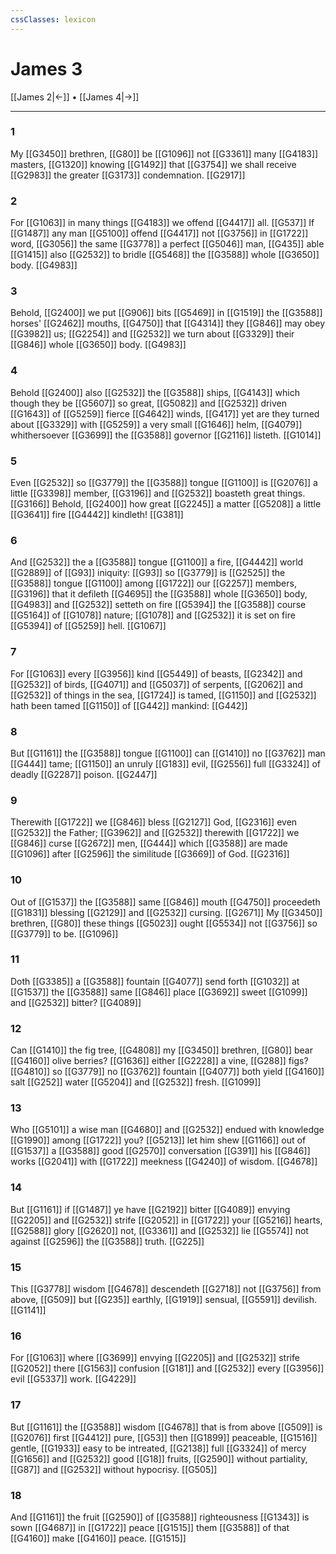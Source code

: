```yaml
---
cssClasses: lexicon
---
```

# James 3

[[James 2|←]] • [[James 4|→]]

---

### 1
My [[G3450]] brethren, [[G80]] be [[G1096]] not [[G3361]] many [[G4183]] masters, [[G1320]] knowing [[G1492]] that [[G3754]] we shall receive [[G2983]] the greater [[G3173]] condemnation. [[G2917]]

### 2
For [[G1063]] in many things [[G4183]] we offend [[G4417]] all. [[G537]] If [[G1487]] any man [[G5100]] offend [[G4417]] not [[G3756]] in [[G1722]] word, [[G3056]] the same [[G3778]] a perfect [[G5046]] man, [[G435]] able [[G1415]] also [[G2532]] to bridle [[G5468]] the [[G3588]] whole [[G3650]] body. [[G4983]]

### 3
Behold, [[G2400]] we put [[G906]] bits [[G5469]] in [[G1519]] the [[G3588]] horses' [[G2462]] mouths, [[G4750]] that [[G4314]] they [[G846]] may obey [[G3982]] us; [[G2254]] and [[G2532]] we turn about [[G3329]] their [[G846]] whole [[G3650]] body. [[G4983]]

### 4
Behold [[G2400]] also [[G2532]] the [[G3588]] ships, [[G4143]] which though they be [[G5607]] so great, [[G5082]] and [[G2532]] driven [[G1643]] of [[G5259]] fierce [[G4642]] winds, [[G417]] yet are they turned about [[G3329]] with [[G5259]] a very small [[G1646]] helm, [[G4079]] whithersoever [[G3699]] the [[G3588]] governor [[G2116]] listeth. [[G1014]]

### 5
Even [[G2532]] so [[G3779]] the [[G3588]] tongue [[G1100]] is [[G2076]] a little [[G3398]] member, [[G3196]] and [[G2532]] boasteth great things. [[G3166]] Behold, [[G2400]] how great [[G2245]] a matter [[G5208]] a little [[G3641]] fire [[G4442]] kindleth! [[G381]]

### 6
And [[G2532]] the a [[G3588]] tongue [[G1100]] a fire, [[G4442]] world [[G2889]] of [[G93]] iniquity: [[G93]] so [[G3779]] is [[G2525]] the [[G3588]] tongue [[G1100]] among [[G1722]] our [[G2257]] members, [[G3196]] that it defileth [[G4695]] the [[G3588]] whole [[G3650]] body, [[G4983]] and [[G2532]] setteth on fire [[G5394]] the [[G3588]] course [[G5164]] of [[G1078]] nature; [[G1078]] and [[G2532]] it is set on fire [[G5394]] of [[G5259]] hell. [[G1067]]

### 7
For [[G1063]] every [[G3956]] kind [[G5449]] of beasts, [[G2342]] and [[G2532]] of birds, [[G4071]] and [[G5037]] of serpents, [[G2062]] and [[G2532]] of things in the sea, [[G1724]] is tamed, [[G1150]] and [[G2532]] hath been tamed [[G1150]] of [[G442]] mankind: [[G442]]

### 8
But [[G1161]] the [[G3588]] tongue [[G1100]] can [[G1410]] no [[G3762]] man [[G444]] tame; [[G1150]] an unruly [[G183]] evil, [[G2556]] full [[G3324]] of deadly [[G2287]] poison. [[G2447]]

### 9
Therewith [[G1722]]  we [[G846]] bless [[G2127]] God, [[G2316]] even [[G2532]] the Father; [[G3962]] and [[G2532]] therewith [[G1722]]  we [[G846]] curse [[G2672]] men, [[G444]] which [[G3588]] are made [[G1096]] after [[G2596]] the similitude [[G3669]] of God. [[G2316]]

### 10
Out of [[G1537]] the [[G3588]] same [[G846]] mouth [[G4750]] proceedeth [[G1831]] blessing [[G2129]] and [[G2532]] cursing. [[G2671]] My [[G3450]] brethren, [[G80]] these things [[G5023]] ought [[G5534]] not [[G3756]] so [[G3779]] to be. [[G1096]]

### 11
Doth [[G3385]] a [[G3588]] fountain [[G4077]] send forth [[G1032]] at [[G1537]] the [[G3588]] same [[G846]] place [[G3692]] sweet [[G1099]] and [[G2532]] bitter? [[G4089]]

### 12
Can [[G1410]] the fig tree, [[G4808]] my [[G3450]] brethren, [[G80]] bear [[G4160]] olive berries? [[G1636]] either [[G2228]] a vine, [[G288]] figs? [[G4810]] so [[G3779]] no [[G3762]] fountain [[G4077]] both yield [[G4160]] salt [[G252]] water [[G5204]] and [[G2532]] fresh. [[G1099]]

### 13
Who [[G5101]] a wise man [[G4680]] and [[G2532]] endued with knowledge [[G1990]] among [[G1722]] you? [[G5213]] let him shew [[G1166]] out of [[G1537]] a [[G3588]] good [[G2570]] conversation [[G391]] his [[G846]] works [[G2041]] with [[G1722]] meekness [[G4240]] of wisdom. [[G4678]]

### 14
But [[G1161]] if [[G1487]] ye have [[G2192]] bitter [[G4089]] envying [[G2205]] and [[G2532]] strife [[G2052]] in [[G1722]] your [[G5216]] hearts, [[G2588]] glory [[G2620]] not, [[G3361]] and [[G2532]] lie [[G5574]] not against [[G2596]] the [[G3588]] truth. [[G225]]

### 15
This [[G3778]] wisdom [[G4678]] descendeth [[G2718]] not [[G3756]] from above, [[G509]] but [[G235]] earthly, [[G1919]] sensual, [[G5591]] devilish. [[G1141]]

### 16
For [[G1063]] where [[G3699]] envying [[G2205]] and [[G2532]] strife [[G2052]] there [[G1563]] confusion [[G181]] and [[G2532]] every [[G3956]] evil [[G5337]] work. [[G4229]]

### 17
But [[G1161]] the [[G3588]] wisdom [[G4678]] that is from above [[G509]] is [[G2076]] first [[G4412]] pure, [[G53]] then [[G1899]] peaceable, [[G1516]] gentle, [[G1933]] easy to be intreated, [[G2138]] full [[G3324]] of mercy [[G1656]] and [[G2532]] good [[G18]] fruits, [[G2590]] without partiality, [[G87]] and [[G2532]] without hypocrisy. [[G505]]

### 18
And [[G1161]] the fruit [[G2590]]  of [[G3588]] righteousness [[G1343]] is sown [[G4687]] in [[G1722]] peace [[G1515]] them [[G3588]] of that [[G4160]] make [[G4160]] peace. [[G1515]]